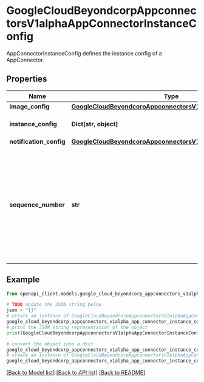 # GoogleCloudBeyondcorpAppconnectorsV1alphaAppConnectorInstanceConfig

AppConnectorInstanceConfig defines the instance config of a AppConnector.

## Properties

Name | Type | Description | Notes
------------ | ------------- | ------------- | -------------
**image_config** | [**GoogleCloudBeyondcorpAppconnectorsV1alphaImageConfig**](GoogleCloudBeyondcorpAppconnectorsV1alphaImageConfig.md) |  | [optional] 
**instance_config** | **Dict[str, object]** | The SLM instance agent configuration. | [optional] 
**notification_config** | [**GoogleCloudBeyondcorpAppconnectorsV1alphaNotificationConfig**](GoogleCloudBeyondcorpAppconnectorsV1alphaNotificationConfig.md) |  | [optional] 
**sequence_number** | **str** | Required. A monotonically increasing number generated and maintained by the API provider. Every time a config changes in the backend, the sequenceNumber should be bumped up to reflect the change. | [optional] 

## Example

```python
from openapi_client.models.google_cloud_beyondcorp_appconnectors_v1alpha_app_connector_instance_config import GoogleCloudBeyondcorpAppconnectorsV1alphaAppConnectorInstanceConfig

# TODO update the JSON string below
json = "{}"
# create an instance of GoogleCloudBeyondcorpAppconnectorsV1alphaAppConnectorInstanceConfig from a JSON string
google_cloud_beyondcorp_appconnectors_v1alpha_app_connector_instance_config_instance = GoogleCloudBeyondcorpAppconnectorsV1alphaAppConnectorInstanceConfig.from_json(json)
# print the JSON string representation of the object
print(GoogleCloudBeyondcorpAppconnectorsV1alphaAppConnectorInstanceConfig.to_json())

# convert the object into a dict
google_cloud_beyondcorp_appconnectors_v1alpha_app_connector_instance_config_dict = google_cloud_beyondcorp_appconnectors_v1alpha_app_connector_instance_config_instance.to_dict()
# create an instance of GoogleCloudBeyondcorpAppconnectorsV1alphaAppConnectorInstanceConfig from a dict
google_cloud_beyondcorp_appconnectors_v1alpha_app_connector_instance_config_from_dict = GoogleCloudBeyondcorpAppconnectorsV1alphaAppConnectorInstanceConfig.from_dict(google_cloud_beyondcorp_appconnectors_v1alpha_app_connector_instance_config_dict)
```
[[Back to Model list]](../README.md#documentation-for-models) [[Back to API list]](../README.md#documentation-for-api-endpoints) [[Back to README]](../README.md)


